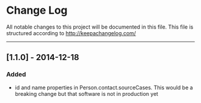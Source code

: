 # Change Log

All notable changes to this project will be documented in this
file. This file is structured according to http://keepachangelog.com/

- - -

## [1.1.0] - 2014-12-18
### Added
- id and name properties in Person.contact.sourceCases. This would be
  a breaking change but that software is not in production yet
